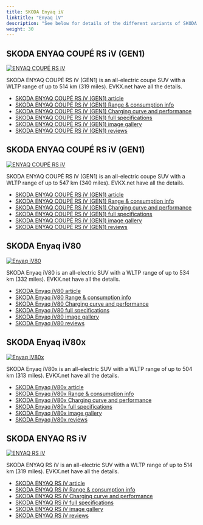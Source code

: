 ```yaml
---
title: SKODA Enyaq iV
linktitle: "Enyaq iV"
description: "See below for details of the different variants of SKODA Enyaq iV"
weight: 30
---
```

## SKODA ENYAQ COUPÉ RS iV (GEN1)

<a href="/models/skoda/enyaq_iv/enyaq_coupé_rs_iv_gen1/"><img src="https://media.evkx.net/multimedia/models/skoda/enyaq_iv/enyaq_coupé_rs_iv_gen1/main_1_st.jpg" class="img-fluid" alt="ENYAQ COUPÉ RS iV" ></a>

SKODA ENYAQ COUPÉ RS iV (GEN1) is an all-electric coupe SUV with a WLTP range of up to 514 km (319 miles). EVKX.net have all the details. 

- [SKODA ENYAQ COUPÉ RS iV (GEN1) article](/models/skoda/enyaq_iv/enyaq_coupé_rs_iv_gen1/)
- [SKODA ENYAQ COUPÉ RS iV (GEN1) Range & consumption info](/models/skoda/enyaq_iv/enyaq_coupé_rs_iv_gen1/rangeandconsumption)
- [SKODA ENYAQ COUPÉ RS iV (GEN1) Charging curve and performance](/models/skoda/enyaq_iv/enyaq_coupé_rs_iv_gen1/chargingcurve)
- [SKODA ENYAQ COUPÉ RS iV (GEN1) full specifications](/models/skoda/enyaq_iv/enyaq_coupé_rs_iv_gen1/specifications)
- [SKODA ENYAQ COUPÉ RS iV (GEN1) image gallery](/models/skoda/enyaq_iv/enyaq_coupé_rs_iv_gen1/gallery)
- [SKODA ENYAQ COUPÉ RS iV (GEN1) reviews](/models/skoda/enyaq_iv/enyaq_coupé_rs_iv_gen1/reviews)

## SKODA ENYAQ COUPÉ RS iV (GEN1)

<a href="/models/skoda/enyaq_iv/enyaq_coupé_rs_iv_gen1/"><img src="https://media.evkx.net/multimedia/models/skoda/enyaq_iv/enyaq_coupé_rs_iv_gen1/main_1_st.jpg" class="img-fluid" alt="ENYAQ COUPÉ RS iV" ></a>

SKODA ENYAQ COUPÉ RS iV (GEN1) is an all-electric coupe SUV with a WLTP range of up to 547 km (340 miles). EVKX.net have all the details. 

- [SKODA ENYAQ COUPÉ RS iV (GEN1) article](/models/skoda/enyaq_iv/enyaq_coupé_rs_iv_gen1/)
- [SKODA ENYAQ COUPÉ RS iV (GEN1) Range & consumption info](/models/skoda/enyaq_iv/enyaq_coupé_rs_iv_gen1/rangeandconsumption)
- [SKODA ENYAQ COUPÉ RS iV (GEN1) Charging curve and performance](/models/skoda/enyaq_iv/enyaq_coupé_rs_iv_gen1/chargingcurve)
- [SKODA ENYAQ COUPÉ RS iV (GEN1) full specifications](/models/skoda/enyaq_iv/enyaq_coupé_rs_iv_gen1/specifications)
- [SKODA ENYAQ COUPÉ RS iV (GEN1) image gallery](/models/skoda/enyaq_iv/enyaq_coupé_rs_iv_gen1/gallery)
- [SKODA ENYAQ COUPÉ RS iV (GEN1) reviews](/models/skoda/enyaq_iv/enyaq_coupé_rs_iv_gen1/reviews)

## SKODA Enyaq iV80

<a href="/models/skoda/enyaq_iv/enyaq_iv80/"><img src="https://media.evkx.net/multimedia/models/skoda/enyaq_iv/enyaq_iv80/main_1_st.jpg" class="img-fluid" alt="Enyaq iV80" ></a>

SKODA Enyaq iV80 is an all-electric SUV with a WLTP range of up to 534 km (332 miles). EVKX.net have all the details. 

- [SKODA Enyaq iV80 article](/models/skoda/enyaq_iv/enyaq_iv80/)
- [SKODA Enyaq iV80 Range & consumption info](/models/skoda/enyaq_iv/enyaq_iv80/rangeandconsumption)
- [SKODA Enyaq iV80 Charging curve and performance](/models/skoda/enyaq_iv/enyaq_iv80/chargingcurve)
- [SKODA Enyaq iV80 full specifications](/models/skoda/enyaq_iv/enyaq_iv80/specifications)
- [SKODA Enyaq iV80 image gallery](/models/skoda/enyaq_iv/enyaq_iv80/gallery)
- [SKODA Enyaq iV80 reviews](/models/skoda/enyaq_iv/enyaq_iv80/reviews)

## SKODA Enyaq iV80x

<a href="/models/skoda/enyaq_iv/enyaq_iv80x/"><img src="https://media.evkx.net/multimedia/models/skoda/enyaq_iv/enyaq_iv80x/main_1_st.jpg" class="img-fluid" alt="Enyaq iV80x" ></a>

SKODA Enyaq iV80x is an all-electric SUV with a WLTP range of up to 504 km (313 miles). EVKX.net have all the details. 

- [SKODA Enyaq iV80x article](/models/skoda/enyaq_iv/enyaq_iv80x/)
- [SKODA Enyaq iV80x Range & consumption info](/models/skoda/enyaq_iv/enyaq_iv80x/rangeandconsumption)
- [SKODA Enyaq iV80x Charging curve and performance](/models/skoda/enyaq_iv/enyaq_iv80x/chargingcurve)
- [SKODA Enyaq iV80x full specifications](/models/skoda/enyaq_iv/enyaq_iv80x/specifications)
- [SKODA Enyaq iV80x image gallery](/models/skoda/enyaq_iv/enyaq_iv80x/gallery)
- [SKODA Enyaq iV80x reviews](/models/skoda/enyaq_iv/enyaq_iv80x/reviews)

## SKODA ENYAQ RS iV

<a href="/models/skoda/enyaq_iv/enyaq_rs_iv/"><img src="https://media.evkx.net/multimedia/models/skoda/enyaq_iv/enyaq_rs_iv/main_1_st.jpg" class="img-fluid" alt="ENYAQ RS iV" ></a>

SKODA ENYAQ RS iV is an all-electric SUV with a WLTP range of up to 514 km (319 miles). EVKX.net have all the details. 

- [SKODA ENYAQ RS iV article](/models/skoda/enyaq_iv/enyaq_rs_iv/)
- [SKODA ENYAQ RS iV Range & consumption info](/models/skoda/enyaq_iv/enyaq_rs_iv/rangeandconsumption)
- [SKODA ENYAQ RS iV Charging curve and performance](/models/skoda/enyaq_iv/enyaq_rs_iv/chargingcurve)
- [SKODA ENYAQ RS iV full specifications](/models/skoda/enyaq_iv/enyaq_rs_iv/specifications)
- [SKODA ENYAQ RS iV image gallery](/models/skoda/enyaq_iv/enyaq_rs_iv/gallery)
- [SKODA ENYAQ RS iV reviews](/models/skoda/enyaq_iv/enyaq_rs_iv/reviews)

